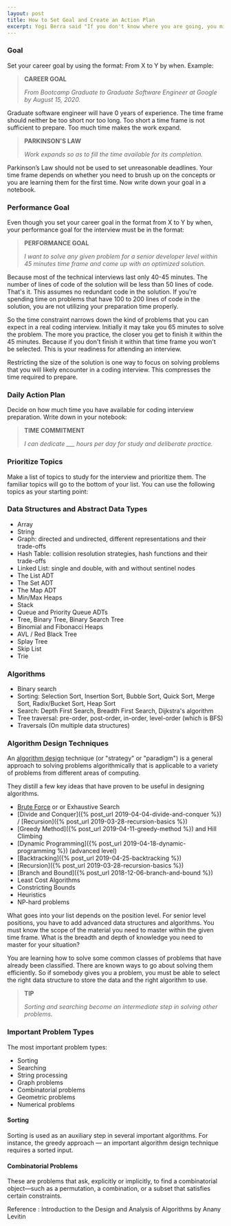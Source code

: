 ```yaml
---
layout: post
title: How to Set Goal and Create an Action Plan
excerpt: Yogi Berra said "If you don't know where you are going, you might wind up someplace else". Learn how to set your career goal and performance goal. This drives your customized action plan for coding interview preparation.
---
```


### Goal

Set your career goal by using the format: From X to Y by when. Example: 

<blockquote class="note">
  <strong>CAREER GOAL</strong> 
  <p><i>
    From Bootcamp Graduate to Graduate Software Engineer at Google by August 15, 2020.
  </i></p>
</blockquote>

Graduate software engineer will have 0 years of experience. The time frame should neither be too short nor too long. Too short a time frame is not sufficient to prepare. Too much time makes the work expand. 

<blockquote class="note">
  <strong>PARKINSON'S LAW</strong> 
  <p><i>
    Work expands so as to fill the time available for its completion.
  </i></p>
</blockquote>

Parkinson’s Law should not be used to set unreasonable deadlines. Your time frame depends on whether you need to brush up on the concepts or you are learning them for the first time. Now write down your goal in a notebook.

### Performance Goal

Even though you set your career goal in the format from X to Y by when, your performance goal for the interview must be in the format: 

<blockquote class="note">
  <strong>PERFORMANCE GOAL</strong> 
  <p><i>
    I want to solve any given problem for a senior developer level within 45 minutes time frame and come up with an optimized solution.
  </i></p>
</blockquote>

Because most of the technical interviews last only 40-45 minutes. The number of lines of code of the solution will be less than 50 lines of code. That's it. This assumes no redundant code in the solution. If you're spending time on problems that have 100 to 200 lines of code in the solution, you are not utilizing your preparation time properly.

So the time constraint narrows down the kind of problems that you can expect in a real coding interview. Initially it may take you 65 minutes to solve the problem. The more you practice, the closer you get to finish it within the 45 minutes. Because if you don't finish it within that time frame you won't be selected. This is your readiness for attending an interview.

Restricting the size of the solution is one way to focus on solving problems that you will likely encounter in a coding interview. This compresses the time required to prepare. 

### Daily Action Plan

Decide on how much time you have available for coding interview preparation. Write down in your notebook:

<blockquote class="note">
  <strong>TIME COMMITMENT</strong> 
  <p><i>
    I can dedicate ___ hours per day for study and deliberate practice.
  </i></p>
</blockquote>

### Prioritize Topics

Make a list of topics to study for the interview and prioritize them. The familiar topics will go to the bottom of your list. You can use the following topics as your starting point:

### Data Structures and Abstract Data Types

- Array
- String
- Graph: directed and undirected, different representations and their trade-offs
- Hash Table: collision resolution strategies, hash functions and their trade-offs
- Linked List: single and double, with and without sentinel nodes
- The List ADT
- The Set ADT
- The Map ADT
- Min/Max Heaps
- Stack
- Queue and Priority Queue ADTs
- Tree, Binary Tree, Binary Search Tree
- Binomial and Fibonacci Heaps
- AVL / Red Black Tree
- Splay Tree
- Skip List
- Trie

### Algorithms

- Binary search
- Sorting: Selection Sort, Insertion Sort, Bubble Sort, Quick Sort, Merge Sort, Radix/Bucket Sort, Heap Sort
- Search: Depth First Search, Breadth First Search, Dijkstra's algorithm
- Tree traversal: pre-order, post-order, in-order, level-order (which is BFS)
- Traversals (On multiple data structures)

### Algorithm Design Techniques

An [algorithm design](/2020/01/23/problem-solving-techniques-for-coding-interview.html#some-algorithm-design-strategies) technique (or "strategy" or "paradigm") is a general approach to solving problems algorithmically that is applicable to a variety of problems from different areas of computing.

They distill a few key ideas that have proven to be useful in designing algorithms.

- [Brute Force](https://www.codingskill.net/2020/01/23/problem-solving-techniques-for-coding-interview.html#brute-force) or or Exhaustive Search
- [Divide and Conquer]({% post_url 2019-04-04-divide-and-conquer %}) / [Recursion]({% post_url 2019-03-28-recursion-basics %})
- [Greedy Method]({% post_url 2019-04-11-greedy-method %}) and Hill Climbing
- [Dynamic Programming]({% post_url 2019-04-18-dynamic-programming %}) (advanced level)
- [Backtracking]({% post_url 2019-04-25-backtracking %})
- [Recursion]({% post_url 2019-03-28-recursion-basics %})
- [Branch and Bound]({% post_url 2018-12-06-branch-and-bound %})
- Least Cost Algorithms
- Constricting Bounds
- Heuristics
- NP-hard problems

What goes into your list depends on the position level. For senior level positions, you have to add advanced data structures and algorithms. You must know the scope of the material you need to master within the given time frame. What is the breadth and depth of knowledge you need to master for your situation?

You are learning how to solve some common classes of problems that have already been classified. There are known ways to go about solving them efficiently. So if somebody gives you a problem, you must be able to select the right data structure to store the data and the right algorithm to use. 

<blockquote class="note">
  <strong>TIP</strong> 
  <p><i>
    Sorting and searching become an intermediate step in solving other problems.
  </i></p>
</blockquote>

### Important Problem Types

The most important problem types:

- Sorting
- Searching
- String processing
- Graph problems 
- Combinatorial problems 
- Geometric problems 
- Numerical problems

#### Sorting

Sorting is used as an auxiliary step in several important algorithms. For instance, the greedy approach — an important algorithm design technique requires a sorted input.

#### Combinatorial Problems

These are problems that ask, explicitly or implicitly, to find a combinatorial object—such as a permutation, a combination, or a subset that satisfies certain constraints.

Reference : Introduction to the Design and Analysis of Algorithms by Anany Levitin
